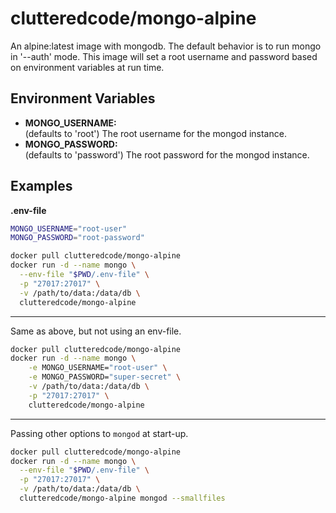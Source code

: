 # clutteredcode/mongo-alpine

An alpine:latest image with mongodb.  The default behavior is to run mongo in
'--auth' mode.  This image will set a root username and password based on
environment variables at run time.

## Environment Variables
* **MONGO_USERNAME:**  
    (defaults to 'root') The root username for the mongod instance.
* **MONGO_PASSWORD:**  
    (defaults to 'password') The root password for the mongod instance.

## Examples
**.env-file**
```bash
MONGO_USERNAME="root-user"
MONGO_PASSWORD="root-password"
```  

```bash
docker pull clutteredcode/mongo-alpine
docker run -d --name mongo \
  --env-file "$PWD/.env-file" \
  -p "27017:27017" \
  -v /path/to/data:/data/db \
  clutteredcode/mongo-alpine
```
-----------------------
Same as above, but not using an env-file.
```bash
docker pull clutteredcode/mongo-alpine
docker run -d --name mongo \
    -e MONGO_USERNAME="root-user" \
    -e MONGO_PASSWORD="super-secret" \
    -v /path/to/data:/data/db \
    -p "27017:27017" \
    clutteredcode/mongo-alpine
```
---------------------
Passing other options to `mongod` at start-up.
```bash
docker pull clutteredcode/mongo-alpine
docker run -d --name mongo \
  --env-file "$PWD/.env-file" \
  -p "27017:27017" \
  -v /path/to/data:/data/db \
  clutteredcode/mongo-alpine mongod --smallfiles
```